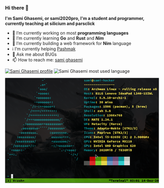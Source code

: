 ### Hi there 👋

<strong>I'm Sami Ghasemi, or sami2020pro, I'm a student and programmer, currently teaching at silicium and parsclick</strong>

- 🔭 I’m currently working on most **programming languages**
- 🌱 I’m currently learning **Go** and **Rust** and ***Nim***
- 🧊 I’m currently building a web framework for **Nim** language
- ℹ️ I’m currently helping <a href="https://github.com/pashmaklang/pashmak">Pashmak</a>
- 💬 Ask me about BUGs
- 📫 How to reach me: <a href="https://twitter.com/samipro80529617">sami ghasemi</a>

[![Sami Ghasemi profile](https://github-readme-stats.vercel.app/api?username=sami2020pro&theme=blue-green)](https://github.com/anuraghazra/github-readme-stats)
![Sami Ghasemi most used language](https://github-readme-stats.vercel.app/api/top-langs/?username=Naereen&theme=blue-green)

<div>
  <img 
    src="os.png"
    alt="Smai Ghasemi | sami2020pro | GitHub"
    style="max-width:100%;"
  />
</div>

<!--- 😄 Pronouns: ...
- ⚡ Fun fact: ...
-->
<!--- 👯 I’m looking to collaborate on ...
- 🤔 I’m looking for help with ...-->
